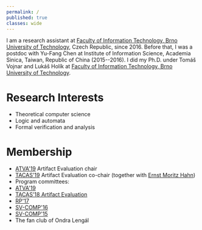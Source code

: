 ```yaml
---
permalink: /
published: true
classes: wide
---
```

I am a research assistant at [Faculty of Information Technology, Brno University of Technology](https://www.fit.vutbr.cz), Czech Republic, since 2016.
Before that, I was a postdoc with Yu-Fang Chen at Institute of Information Science, Academia Sinica, Taiwan, Republic of China (2015--2016).
I did my Ph.D. under Tomáš Vojnar and Lukáš Holík at [Faculty of Information Technology, Brno University of Technology](https://www.fit.vutbr.cz).

# Research Interests

* Theoretical computer science
* Logic and automata
* Formal verification and analysis

# Membership

* [ATVA'19](http://atva2019.iis.sinica.edu.tw/) Artifact Evaluation chair
* [TACAS'19](https://conf.researchr.org/track/etaps-2019/tacas-2019-papers) Artifact Evaluation co-chair (together with [Ernst Moritz Hahn](http://iscasmc.ios.ac.cn/?page_id=71))
* Program committees:
 * [ATVA'19](http://atva2019.iis.sinica.edu.tw/)
 * [TACAS'18 Artifact Evaluation](https://tacas.info/artifacts.php)
 * [RP'17](http://rp17.cs.rhul.ac.uk/)
 * [SV-COMP'16](https://sv-comp.sosy-lab.org/2016/index.php)
 * [SV-COMP'15](https://sv-comp.sosy-lab.org/2015/index.php)
* The fan club of Ondra Lengál
